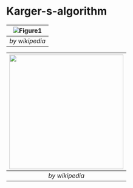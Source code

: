 # Karger-s-algorithm

| ![Figure1](../master/images/mincut_wiki.png) | 
|:--:| 
| *by wikipedia* |


|<img src="../master/images/mincut_wiki.png" width="300">|
|:--:| 
| *by wikipedia* |
